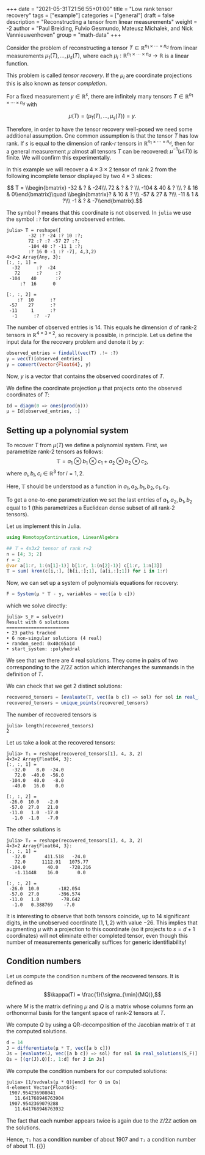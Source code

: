 +++
date = "2021-05-31T21:56:55+01:00"
title = "Low rank tensor recovery"
tags = ["example"]
categories = ["general"]
draft = false
description = "Reconstructing a tensor from linear measurements"
weight = -2
author = "Paul Breiding, Fulvio Gesmundo, Mateusz Michalek, and Nick Vannieuwenhoven"
group = "math-data"
+++

Consider the problem of reconstructing a tensor $T\in\mathbb R^{n_1\times \cdots \times n_d}$ from linear measurements $\mu_1(T), \ldots, \mu_s(T)$, where each $\mu_i: \mathbb R^{n_1\times \cdots \times n_d}\to \mathbb R$ is a linear function.

This problem is called *tensor recovery*. If the $\mu_i$ are coordinate projections this is also known as *tensor completion*.

For a fixed measurement $y\in\mathbb R^s$, there are infinitely many tensors $T\in\mathbb R^{n_1\times \cdots \times n_d}$ with

$$\mu(T) = (\mu_1(T), \ldots, \mu_s(T)) = y.$$

Therefore, in order to have the tensor recovery well-posed we need some additional assumption. One common assumption is that the tensor $T$ has low rank. If $s$ is equal to the dimension of rank-$r$ tensors in $\mathbb R^{n_1\times \cdots \times n_d}$, then for a general measurement $\mu$ almost all tensors $T$ can be recovered: $\mu^{-1}(\mu(T))$ is finite. We will confirm this experimentally.

In this example we will recover a $4\times 3\times 2$ tensor of rank $2$ from the following incomplete tensor displayed by two $4\times 3$ slices:

$$ T = \\begin{bmatrix} -32   & ?     & -24\\\ 72    & ?     & ?  \\\ -104  & 40    & ? \\\ ?     & 16    & 0\\end{bmatrix}\quad \\begin{bmatrix}?   & 10    & ? \\\ -57   & 27    & ?\\\ -11   & 1     & ?\\\ -1    & ?     & -7\\end{bmatrix}.$$


The symbol ? means that this coordinate is not observed. In `julia` we use the symbol `:?` for denoting unobserved entries.

```julia-repl
julia> T = reshape([
        -32 :? -24 :? 10 :?;
        72 :? :? -57 27 :?;
        -104 40 :? -11 1 :?;
        :? 16 0 -1 :? -7], 4,3,2)
4×3×2 Array{Any, 3}:
[:, :, 1] =
  -32      :?  -24
   72      :?     :?
 -104    40       :?
     :?  16      0

[:, :, 2] =
    :?  10      :?
 -57    27      :?
 -11     1      :?
  -1      :?  -7
```

The number of observed entries is 14. This equals he dimension $d$ of rank-$2$ tensors in $\mathbb R^{4\times 3\times 2}$, so recovery is possible, in principle. Let us define the input data for the recovery problem and denote it by $y$:

```julia
observed_entries = findall(vec(T) .!= :?)
y = vec(T)[observed_entries]
y = convert(Vector{Float64}, y)
```

Now, $y$ is a vector that contains the observed coordinates of $T$.

We define the coordinate projection $\mu$ that projects onto the observed coordinates of $T$:

```julia
Id = diagm(0 => ones(prod(n)))
μ = Id[observed_entries, :]
```

## Setting up a polynomial system

To recover $T$ from $\mu(T)$ we define a polynomial system. First, we parametrize rank-2 tensors as follows:
$$\mathbb T = a_1 \otimes b_1 \otimes c_1 + a_2 \otimes b_2 \otimes c_2,$$
where $a_i,b_i,c_i\in \mathbb R^3$ for $i=1,2$.

Here, $\mathbb T$ should be understood as a function in $a_1,a_2,b_1,b_2,c_1,c_2$.

To get a one-to-one parametrization we set the last entries of $a_1,a_2,b_1,b_2$ equal to $1$ (this parametrizes a Euclidean dense subset of all rank-$2$ tensors).

Let us implement this in Julia.
```julia
using HomotopyContinuation, LinearAlgebra

## 𝕋 = 4x3x2 tensor of rank r=2
n = [4; 3; 2]
r = 2
@var a[1:r, 1:(n[1]-1)] b[1:r, 1:(n[2]-1)] c[1:r, 1:n[3]]
𝕋 = sum( kron(c[i,:], [b[i,:];1], [a[i,:];1]) for i in 1:r)
```

Now, we can set up a system of polynomials equations for recovery:
```julia
F = System(μ * 𝕋 - y, variables = vec([a b c]))
```
which we solve directly:
```julia-repl
julia> S_F = solve(F)
Result with 6 solutions
=======================
• 23 paths tracked
• 6 non-singular solutions (4 real)
• random_seed: 0x40c65a1d
• start_system: :polyhedral
```

We see that we there are 4 real solutions. They come in pairs of two corresponding to the $\mathbb Z/2\mathbb Z$ action which interchanges the summands in the definition of $T$.

We can check that we get 2 distinct solutions:
```julia
recovered_tensors = [evaluate(𝕋, vec([a b c]) => sol) for sol in real_solutions(S_F)]
recovered_tensors = unique_points(recovered_tensors)
```

The number of recovered tensors is
```julia-repl
julia> length(recovered_tensors)
2
```

Let us take a look at the recovered tensors:
```julia-repl
julia> T₁ = reshape(recovered_tensors[1], 4, 3, 2)
4×3×2 Array{Float64, 3}:
[:, :, 1] =
  -32.0    8.0  -24.0
   72.0  -40.0  -56.0
 -104.0   40.0   -8.0
  -40.0   16.0    0.0

[:, :, 2] =
 -26.0  10.0   -2.0
 -57.0  27.0   21.0
 -11.0   1.0  -17.0
  -1.0  -1.0   -7.0
```

The other solutions is

```julia-repl
julia> T₂ = reshape(recovered_tensors[1], 4, 3, 2)
4×3×2 Array{Float64, 3}:
[:, :, 1] =
  -32.0       411.518   -24.0
   72.0      1112.91   1075.77
 -104.0        40.0    -728.216
   -1.11448    16.0       0.0

[:, :, 2] =
 -26.0  10.0       -182.054
 -57.0  27.0       -396.574
 -11.0   1.0        -78.642
  -1.0   0.388769    -7.0
```

It is interesting to observe that both tensors coincide, up to $14$ significant digits, in the unobserved coordinate $(1,1,2)$ with value $-26$. This implies that augmenting $\mu$ with a projection to this coordinate (so it projects to $s = d+1$ coordinates) will not eliminate either completed tensor, even though this number of measurements generically suffices for generic identifiability!

## Condition numbers

Let us compute the condition numbers of the recovered tensors. It is defined as

$$\kappa(T) = \frac{1}{\sigma_{\min}(MQ)},$$

where $M$ is the matrix defining $\mu$ and $Q$ is a matrix whose columns form an orthonormal basis for the tangent space of rank-2 tensors at $T$.

We compute $Q$ by using a QR-decomposition of the Jacobian matrix of `𝕋` at the computed solutions.
```julia
d = 14
J = differentiate(μ * 𝕋, vec([a b c]))
Js = [evaluate(J, vec([a b c]) => sol) for sol in real_solutions(S_F)]
Qs = [(qr(J).Q)[:, 1:d] for J in Js]
```

We compute the condition numbers for our computed solutions:


```julia-repl
julia> [1/svdvals(μ * Q)[end] for Q in Qs]
4-element Vector{Float64}:
 1907.954236908041
   11.641768946763904
 1907.9542369079288
   11.641768946763932
```

The fact that each number appears twice is again due to the $\mathbb Z/2\mathbb Z$ action on the solutions.

Hence, `T₁` has a condition number of about 1907 and `T₂` a condition number of about 11.
{{<bibtex >}}
